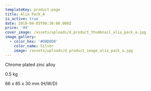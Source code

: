 ```yaml
---
templateKey: product-page
title: Alia Pack_A
is_active: true
date: 2019-04-03T08:30:00.000Z
price: '49'
cover_image: /assets/uploads/d_product_thumbnail_alia_pack_a.jpg
image_gallery:
  - color_hex: '#D8D8D8'
    color_name: Silver
    image: /assets/uploads/d_product_image_alia_pack_a.jpg
---
```

Chrome plated zinc alloy

0.5 kg 

66 x 85 x 30 mm (H/W/D)
